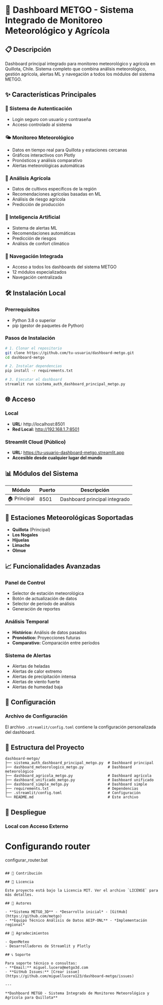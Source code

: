 # 🌾 Dashboard METGO - Sistema Integrado de Monitoreo Meteorológico y Agrícola

## 📋 Descripción
Dashboard principal integrado para monitoreo meteorológico y agrícola en Quillota, Chile. Sistema completo que combina análisis meteorológico, gestión agrícola, alertas ML y navegación a todos los módulos del sistema METGO.

## ✨ Características Principales

### 🔐 Sistema de Autenticación
- Login seguro con usuario y contraseña
- Acceso controlado al sistema

### 🌤️ Monitoreo Meteorológico
- Datos en tiempo real para Quillota y estaciones cercanas
- Gráficos interactivos con Plotly
- Pronósticos y análisis comparativo
- Alertas meteorológicas automáticas

### 🌱 Análisis Agrícola
- Datos de cultivos específicos de la región
- Recomendaciones agrícolas basadas en ML
- Análisis de riesgo agrícola
- Predicción de producción

### 🤖 Inteligencia Artificial
- Sistema de alertas ML
- Recomendaciones automáticas
- Predicción de riesgos
- Análisis de confort climático

### 🚀 Navegación Integrada
- Acceso a todos los dashboards del sistema METGO
- 12 módulos especializados
- Navegación centralizada

## 🛠️ Instalación Local

### Prerrequisitos
- Python 3.8 o superior
- pip (gestor de paquetes de Python)

### Pasos de Instalación
```bash
# 1. Clonar el repositorio
git clone https://github.com/tu-usuario/dashboard-metgo.git
cd dashboard-metgo

# 2. Instalar dependencias
pip install -r requirements.txt

# 3. Ejecutar el dashboard
streamlit run sistema_auth_dashboard_principal_metgo.py
```

## 🌐 Acceso

### Local
- **URL:** http://localhost:8501
- **Red Local:** http://192.168.1.7:8501

### Streamlit Cloud (Público)
- **URL:** https://tu-usuario-dashboard-metgo.streamlit.app
- **Accesible desde cualquier lugar del mundo**

## 📊 Módulos del Sistema

| Módulo | Puerto | Descripción |
|--------|--------|-------------|
| 🏠 Principal | 8501 | Dashboard principal integrado |

## 🎯 Estaciones Meteorológicas Soportadas

- **Quillota** (Principal)
- **Los Nogales**
- **Hijuelas**
- **Limache**
- **Olmue**

## 📈 Funcionalidades Avanzadas

### Panel de Control
- Selector de estación meteorológica
- Botón de actualización de datos
- Selector de período de análisis
- Generación de reportes

### Análisis Temporal
- **Histórico:** Análisis de datos pasados
- **Pronóstico:** Proyecciones futuras
- **Comparativo:** Comparación entre períodos

### Sistema de Alertas
- Alertas de heladas
- Alertas de calor extremo
- Alertas de precipitación intensa
- Alertas de viento fuerte
- Alertas de humedad baja

## 🔧 Configuración


### Archivo de Configuración
El archivo `.streamlit/config.toml` contiene la configuración personalizada del dashboard.

## 📁 Estructura del Proyecto

```
dashboard-metgo/
├── sistema_auth_dashboard_principal_metgo.py  # Dashboard principal
├── dashboard_meteorologico_metgo.py           # Dashboard meteorológico
├── dashboard_agricola_metgo.py                # Dashboard agrícola
├── dashboard_unificado_metgo.py               # Dashboard unificado
├── dashboard_simple_metgo.py                  # Dashboard simple
├── requirements.txt                           # Dependencias
├── .streamlit/config.toml                     # Configuración
└── README.md                                  # Este archivo
```

## 🚀 Despliegue


### Local con Acceso Externo
# Configurando router
configurar_router.bat
```

## 🤝 Contribución

## 📄 Licencia

Este proyecto está bajo la Licencia MIT. Ver el archivo `LICENSE` para más detalles.

## 👥 Autores

- **Sistema METGO_3D** - *Desarrollo inicial* - [GitHub](https://github.com/metgo)
- **Equipo Técnico Análisis de Datos AEIP-ONL** - *Implementación regional*

## 🙏 Agradecimientos

- OpenMeteo
- Desarrolladores de Streamlit y Plotly

## 📞 Soporte

Para soporte técnico o consultas:
- **Email:** miguel.lucero@metgo3d.com
- **GitHub Issues:** [Crear issue](https://github.com/miguellucero123/dashboard-metgo/issues)

---

**Dashboard METGO - Sistema Integrado de Monitoreo Meteorológico y Agrícola para Quillota** 
